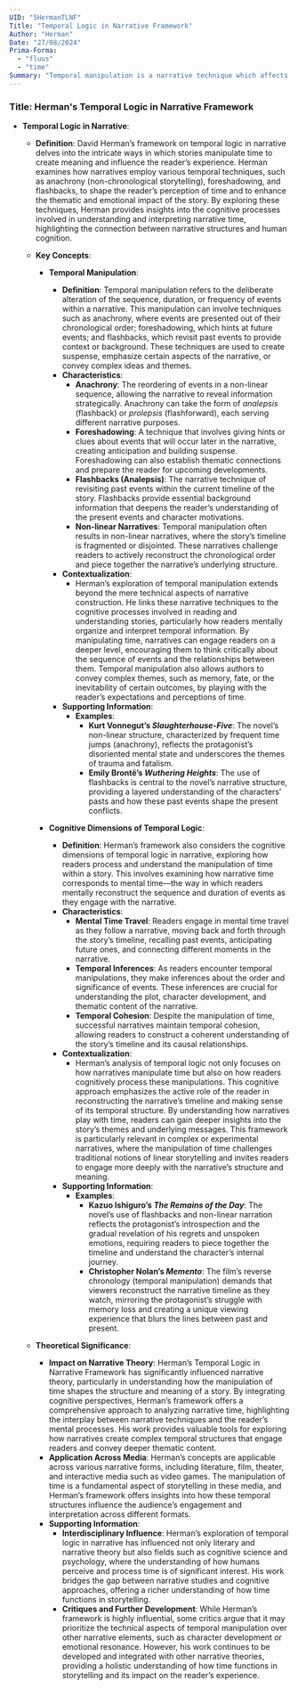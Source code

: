 ```yaml
---
UID: "5HermanTLNF"
Title: "Temporal Logic in Narrative Framework"
Author: "Herman"
Date: "27/08/2024"
Prima-Forma:
  - "fluus"
  - "time"
Summary: "Temporal manipulation is a narrative technique which affects the reader's perception of time within the narrative."
---
```


### Title: **Herman's Temporal Logic in Narrative Framework**

- **Temporal Logic in Narrative**:
  - **Definition**: David Herman’s framework on temporal logic in narrative delves into the intricate ways in which stories manipulate time to create meaning and influence the reader’s experience. Herman examines how narratives employ various temporal techniques, such as anachrony (non-chronological storytelling), foreshadowing, and flashbacks, to shape the reader’s perception of time and to enhance the thematic and emotional impact of the story. By exploring these techniques, Herman provides insights into the cognitive processes involved in understanding and interpreting narrative time, highlighting the connection between narrative structures and human cognition.

  - **Key Concepts**:

    - **Temporal Manipulation**:
      - **Definition**: Temporal manipulation refers to the deliberate alteration of the sequence, duration, or frequency of events within a narrative. This manipulation can involve techniques such as anachrony, where events are presented out of their chronological order; foreshadowing, which hints at future events; and flashbacks, which revisit past events to provide context or background. These techniques are used to create suspense, emphasize certain aspects of the narrative, or convey complex ideas and themes.
      - **Characteristics**:
        - **Anachrony**: The reordering of events in a non-linear sequence, allowing the narrative to reveal information strategically. Anachrony can take the form of *analepsis* (flashback) or *prolepsis* (flashforward), each serving different narrative purposes.
        - **Foreshadowing**: A technique that involves giving hints or clues about events that will occur later in the narrative, creating anticipation and building suspense. Foreshadowing can also establish thematic connections and prepare the reader for upcoming developments.
        - **Flashbacks (Analepsis)**: The narrative technique of revisiting past events within the current timeline of the story. Flashbacks provide essential background information that deepens the reader’s understanding of the present events and character motivations.
        - **Non-linear Narratives**: Temporal manipulation often results in non-linear narratives, where the story’s timeline is fragmented or disjointed. These narratives challenge readers to actively reconstruct the chronological order and piece together the narrative’s underlying structure.
      - **Contextualization**:
        - Herman’s exploration of temporal manipulation extends beyond the mere technical aspects of narrative construction. He links these narrative techniques to the cognitive processes involved in reading and understanding stories, particularly how readers mentally organize and interpret temporal information. By manipulating time, narratives can engage readers on a deeper level, encouraging them to think critically about the sequence of events and the relationships between them. Temporal manipulation also allows authors to convey complex themes, such as memory, fate, or the inevitability of certain outcomes, by playing with the reader’s expectations and perceptions of time.
      - **Supporting Information**:
        - **Examples**:
          - **Kurt Vonnegut’s *Slaughterhouse-Five***: The novel’s non-linear structure, characterized by frequent time jumps (anachrony), reflects the protagonist’s disoriented mental state and underscores the themes of trauma and fatalism.
          - **Emily Brontë’s *Wuthering Heights***: The use of flashbacks is central to the novel’s narrative structure, providing a layered understanding of the characters’ pasts and how these past events shape the present conflicts.

    - **Cognitive Dimensions of Temporal Logic**:
      - **Definition**: Herman’s framework also considers the cognitive dimensions of temporal logic in narrative, exploring how readers process and understand the manipulation of time within a story. This involves examining how narrative time corresponds to mental time—the way in which readers mentally reconstruct the sequence and duration of events as they engage with the narrative.
      - **Characteristics**:
        - **Mental Time Travel**: Readers engage in mental time travel as they follow a narrative, moving back and forth through the story’s timeline, recalling past events, anticipating future ones, and connecting different moments in the narrative.
        - **Temporal Inferences**: As readers encounter temporal manipulations, they make inferences about the order and significance of events. These inferences are crucial for understanding the plot, character development, and thematic content of the narrative.
        - **Temporal Cohesion**: Despite the manipulation of time, successful narratives maintain temporal cohesion, allowing readers to construct a coherent understanding of the story’s timeline and its causal relationships.
      - **Contextualization**:
        - Herman’s analysis of temporal logic not only focuses on how narratives manipulate time but also on how readers cognitively process these manipulations. This cognitive approach emphasizes the active role of the reader in reconstructing the narrative’s timeline and making sense of its temporal structure. By understanding how narratives play with time, readers can gain deeper insights into the story’s themes and underlying messages. This framework is particularly relevant in complex or experimental narratives, where the manipulation of time challenges traditional notions of linear storytelling and invites readers to engage more deeply with the narrative’s structure and meaning.
      - **Supporting Information**:
        - **Examples**:
          - **Kazuo Ishiguro’s *The Remains of the Day***: The novel’s use of flashbacks and non-linear narration reflects the protagonist’s introspection and the gradual revelation of his regrets and unspoken emotions, requiring readers to piece together the timeline and understand the character’s internal journey.
          - **Christopher Nolan’s *Memento***: The film’s reverse chronology (temporal manipulation) demands that viewers reconstruct the narrative timeline as they watch, mirroring the protagonist’s struggle with memory loss and creating a unique viewing experience that blurs the lines between past and present.

  - **Theoretical Significance**:
    - **Impact on Narrative Theory**: Herman’s Temporal Logic in Narrative Framework has significantly influenced narrative theory, particularly in understanding how the manipulation of time shapes the structure and meaning of a story. By integrating cognitive perspectives, Herman’s framework offers a comprehensive approach to analyzing narrative time, highlighting the interplay between narrative techniques and the reader’s mental processes. His work provides valuable tools for exploring how narratives create complex temporal structures that engage readers and convey deeper thematic content.
    - **Application Across Media**: Herman’s concepts are applicable across various narrative forms, including literature, film, theater, and interactive media such as video games. The manipulation of time is a fundamental aspect of storytelling in these media, and Herman’s framework offers insights into how these temporal structures influence the audience’s engagement and interpretation across different formats.
    - **Supporting Information**:
      - **Interdisciplinary Influence**: Herman’s exploration of temporal logic in narrative has influenced not only literary and narrative theory but also fields such as cognitive science and psychology, where the understanding of how humans perceive and process time is of significant interest. His work bridges the gap between narrative studies and cognitive approaches, offering a richer understanding of how time functions in storytelling.
      - **Critiques and Further Development**: While Herman’s framework is highly influential, some critics argue that it may prioritize the technical aspects of temporal manipulation over other narrative elements, such as character development or emotional resonance. However, his work continues to be developed and integrated with other narrative theories, providing a holistic understanding of how time functions in storytelling and its impact on the reader’s experience.
